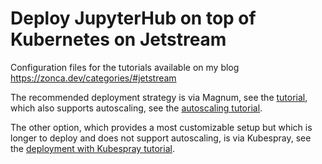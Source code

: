 # Deploy JupyterHub on top of Kubernetes on Jetstream

Configuration files for the tutorials available on my blog <https://zonca.dev/categories/#jetstream>

The recommended deployment strategy is via Magnum, see the [tutorial](https://zonca.dev/2019/06/kubernetes-jupyterhub-jetstream-magnum.html), which also supports autoscaling, see the [autoscaling tutorial](https://zonca.dev/2019/09/kubernetes-jetstream-autoscaler.html).

The other option, which provides a most customizable setup but which is longer to deploy and does not support autoscaling, is via Kubespray, see the [deployment with Kubespray tutorial](https://zonca.dev/2020/06/kubernetes-jetstream-kubespray.html).

